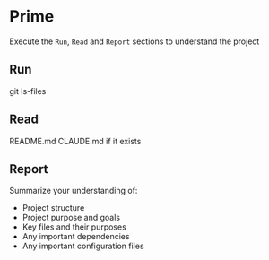 # Prime
Execute the `Run`, `Read` and `Report` sections to understand the project

## Run
git ls-files

## Read
README.md
CLAUDE.md if it exists

## Report
Summarize your understanding of:

- Project structure
- Project purpose and goals
- Key files and their purposes
- Any important dependencies
- Any important configuration files